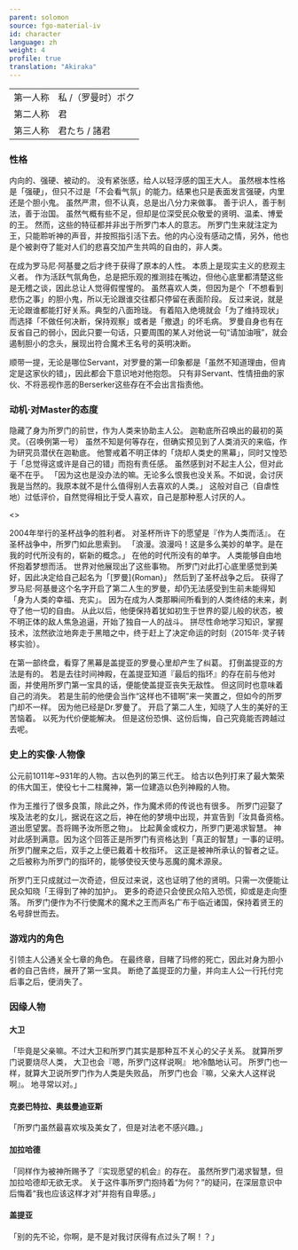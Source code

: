 ```yaml
---
parent: solomon
source: fgo-material-iv
id: character
language: zh
weight: 4
profile: true
translation: "Akiraka"
---
```


<table>
  <tr><td>第一人称</td><td>私 /（罗曼时）ボク</td></tr>
  <tr><td>第二人称</td><td>君</td></tr>
  <tr><td>第三人称</td><td>君たち / 諸君</td></tr>
</table>

### 性格

内向的、强硬、被动的。
没有紧张感，给人以轻浮感的国王大人。
虽然根本性格是「强硬」，但只不过是「不会看气氛」的能力。结果也只是表面发言强硬，内里还是个胆小鬼。
虽然严肃，但不认真，总是出八分力来做事。
善于识人，善于制法，善于治国。
虽然气概有些不足，但却是位深受民众敬爱的贤明、温柔、博爱的王。
然而，这些的特征都并非出于所罗门本人的意志。
所罗门生来就注定为王，只能聆听神的声音，并按照指引活下去。他的内心没有感动之情，另外，他也是个被剥夺了能对人们的悲喜交加产生共鸣的自由的，非人类。

在成为罗马尼·阿基曼之后才终于获得了原本的人性。
本质上是现实主义的悲观主义者。
作为活跃气氛角色，总是把乐观的推测挂在嘴边，但他心底里都清楚这些是无稽之谈，因此总让人觉得假惺惺的。
虽然喜欢人类，但因为是个「不想看到悲伤之事」的胆小鬼，所以无论跟谁交往都只停留在表面阶段。
反过来说，就是无论跟谁都能打好关系。典型的八面玲珑。
有着陷入绝境就会「为了维持现状」而选择「不做任何决断，保持观察」或者是「撤退」的坏毛病。
罗曼自身也有在反省自己的弱小，因此只要一句话，只要周围的某人对他说一句“请加油哦”，就会遏制胆小的念头，展现出符合魔术王名号的英明决断。

顺带一提，无论是哪位Servant，对罗曼的第一印象都是「虽然不知道理由，但肯定是这家伙的错」，因此都会下意识地对他抱怨。
只有非Servant、性情扭曲的家伙、不将恶视作恶的Berserker这些存在不会出言指责他。

### 动机·对Master的态度

隐藏了身为所罗门的前世，作为人类来协助主人公。
迦勒底所召唤出的最初的英灵。（召唤例第一号）
虽然不知是何等存在，但确实预见到了人类消灭的来临，作为研究员潜伏在迦勒底。
他警戒着不明正体的「烧却人类史的黑幕」，同时又惶恐于「总觉得这或许是自己的错」而抱有责任感。
虽然感到对不起主人公，但对此毫不在乎。
「因为这也是没办法的嘛。无论多么恨我也没关系。不如说，会讨厌我是当然的。我原本就不是什么值得别人去喜欢的人类。」
这般对自己（自虐性地）过低评价，自然觉得相比于受人喜欢，自己是那种惹人讨厌的人。

<>

2004年举行的圣杯战争的胜利者。
对圣杯所许下的愿望是『作为人类而活』。
在圣杯战争中，所罗门如此思索到。
「浪漫。浪漫吗！这是多么美妙的单字。是在我的时代所没有的，崭新的概念。」
在他的时代所没有的单字。
人类能够自由地怀抱着梦想而活。
世界对他展现出了这些事物。
所罗门对此打心底里感觉到美好，因此决定给自己起名为「[罗曼]{Roman}」
然后到了圣杯战争之后。
获得了罗马尼·阿基曼这个名字开启了第二人生的罗曼，却仍无法感受到生前未能得知「身为人类的幸福、充实」。
因为在成为人类那瞬间所看到的人类终结的未来，剥夺了他一切的自由。
从此以后，他便保持着犹如初生于世界的婴儿般的状态，被不明正体的敌人焦急追逼，开始了独自一人的战斗。
拼尽性命地学习知识，掌握技术，泫然欲泣地奔走于黑暗之中，终于赶上了决定命运的时刻（2015年·灵子转移实验）。

在第一部终盘，看穿了黑幕是盖提亚的罗曼心里却产生了纠葛。
打倒盖提亚的方法是有的。
若是去往时间神殿，在盖提亚知道『最后的指环』的存在前与他对面，并使用所罗门第一宝具的话，便能使盖提亚丧失无敌性。
但这同时也意味着自己的消失。
若是生前的他便会当作“这样也不错啊”来一笑置之，但如今的所罗门却不一样。
因为他已经是Dr.罗曼了。
开启了第二人生，知晓了人生的美好的王苦恼着。
以死为代价便能解决。
但是这份恐惧、这份后悔，自己究竟能否跨越过去呢。

### 史上的实像·人物像

公元前1011年~931年的人物。古以色列的第三代王。
给古以色列打来了最大繁荣的伟大国王，使役七十二柱魔神，第一位建造以色列神殿的人物。

作为王推行了很多良策，除此之外，作为魔术师的传说也有很多。
所罗门迎娶了埃及法老的女儿，据说在这之后，神在他的梦境中出现，并宣告到「汝具备资格。道出愿望罢。吾将赐予汝所愿之物」。
比起黄金或权力，所罗门更渴求智慧。
神对此感到满意。因为这个回答正是所罗门有资格达到「真正的智慧」一事的证明。
所罗门醒来之后，双手之上便已戴着十枚指环。
这正是被神所承认的智者之证。之后被称为所罗门的指环的，能够使役天使与恶魔的魔术源泉。

所罗门王只成就过一次奇迹，但反过来说，这也证明了他的贤明。只需一次便能让民众知晓「王得到了神的加护」。
更多的奇迹只会使民众陷入恐慌，抑或是走向堕落。
所罗门便作为不行使魔术的魔术之王而声名广布于临近诸国，保持着贤王的名号辞世而去。

### 游戏内的角色

引领主人公通关全七章的角色。
在最终章，目睹了玛修的死亡，因此对身为胆小者的自己告终，展开了第一宝具。
断绝了盖提亚的力量，并向主人公一行托付完后事之后，便消失了。

### 因缘人物

#### 大卫

「毕竟是父亲嘛。不过大卫和所罗门其实是那种互不关心的父子关系。
就算所罗门说要烧尽人类，
大卫也会『嗯，所罗门这样说啊』
地冷酷地认可。
所罗门也一样，就算大卫说所罗门作为人类是失败品，
所罗门也会『嘛，父亲大人这样说啊』。
地寻常以对。」

#### 克娄巴特拉、奥兹曼迪亚斯

「所罗门虽然最喜欢埃及美女了，但是对法老不感兴趣。」

#### 加拉哈德

「同样作为被神所赐予了『实现愿望的机会』的存在。
虽然所罗门渴求智慧，但加拉哈德却无欲无求。
关于这件事所罗门抱持着“为何？”的疑问，在深层意识中后悔着“我也应该这样才对”并抱有自卑感。」

#### 盖提亚

「别的先不论，你啊，是不是对我讨厌得有点过头了啊！？」
